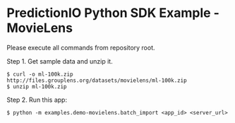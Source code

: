 PredictionIO Python SDK Example - MovieLens
==========================================

Please execute all commands from repository root.

Step 1. Get sample data and unzip it.
```
$ curl -o ml-100k.zip http://files.grouplens.org/datasets/movielens/ml-100k.zip
$ unzip ml-100k.zip
```

Step 2. Run this app:
```
$ python -m examples.demo-movielens.batch_import <app_id> <server_url>
```

